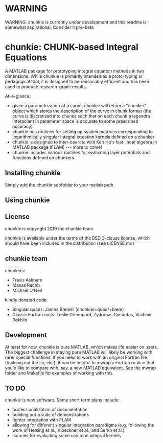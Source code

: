 # WARNING

WARNING: chunkie is currently under development and
this readme is somewhat aspirational. Consider it
pre-beta

# chunkie: CHUNK-based Integral Equations

A MATLAB package for prototyping integral equation
methods in two dimensions.
While chunkie is primarily intended as a proto-typing
or pedagogical tool, it is designed to be reasonably
efficient and has been used to produce research-grade
results.

At-a-glance:
- given a parametrization of a curve, chunkie will return
a "chunker" object which stores the description of the
curve in chunk format (the curve is discretized into chunks
such that on each chunk a legendre interpolant in parameter
space is accurate to some prescribed accuracy).
- chunkie has routines for setting up system matrices
corresponding to logarithmically singular integral equation
kernels defined on a chunker
- chunkie is designed to inter-operate with Ken Ho's fast
linear algebra in MATLAB package (FLAM) --- more to come!
- chunkie includes various routines for evaluating layer
potentials and functions defined on chunkers

## Installing chunkie

Simply add the chunkie subfolder to your matlab path.

## Using chunkie



## License

chunkie is copyright 2019 the chunkie team

chunkie is available under the terms of the
BSD 3-clause license, which should have been included
in the distribution (see LICENSE.md)

## chunkie team

chunkers:
- Travis Askham
- Manas Rachh
- Michael O'Neil

kindly donated code:
- Singular quads: James Bremer (chunkie/+quad/+brem)
- Classic Fortran routs: Leslie Greengard, Zydrunas
Gimbutas, Vladimir Rokhlin

## Development

At least for now, chunkie is pure MATLAB,
which makes life easier on users. The biggest
challenge in staying pure MATLAB will likely
be working with rarer special functions.
If you need to work with an original Fortran
file (building out the lib, etc.), it can be
helpful to mwrap a Fortran routine that you'd
like to compare with, say, a new MATLAB equivalent.
See the mwrap folder and Makefile for examples of
working with this. 


## TO DO

chunkie is new software. Some short term plans
include:

- professionalization of documentation
- building out a suite of demonstrations
- tighter integration with FLAM
- allowing for different singular integration
paradigms (e.g. following the work of Helsing et al.,
Kloeckner et al., and Serkh et al.)
- libraries for evaluating some common integral
kernels
